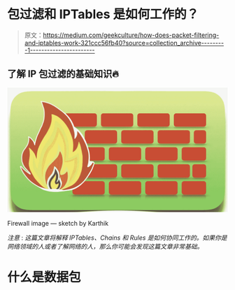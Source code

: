 # 包过滤和 IPTables 是如何工作的？

> 原文：<https://medium.com/geekculture/how-does-packet-filtering-and-iptables-work-321ccc56fb40?source=collection_archive---------1----------------------->

## 了解 IP 包过滤的基础知识🔥

![](img/fdfe24b60c37fead9aa07cd974e7cd25.png)

Firewall image — sketch by Karthik

*注意* : *这篇文章将解释 IPTables、Chains 和 Rules 是如何协同工作的。如果你是网络领域的人或者了解网络的人，那么你可能会发现这篇文章非常基础。*

# **什么是数据包**